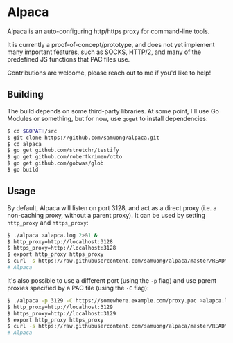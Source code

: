# Alpaca

Alpaca is an auto-configuring http/https proxy for command-line tools.

It is currently a proof-of-concept/prototype, and does not yet implement many
important features, such as SOCKS, HTTP/2, and many of the predefined JS
functions that PAC files use.

Contributions are welcome, please reach out to me if you'd like to help!

## Building

The build depends on some third-party libraries. At some point, I'll use Go
Modules or something, but for now, use `goget` to install dependencies:

```sh
$ cd $GOPATH/src
$ git clone https://github.com/samuong/alpaca.git
$ cd alpaca
$ go get github.com/stretchr/testify
$ go get github.com/robertkrimen/otto
$ go get github.com/gobwas/glob
$ go build
```

## Usage

By default, Alpaca will listen on port 3128, and act as a direct proxy (i.e. a
non-caching proxy, without a parent proxy). It can be used by setting
`http_proxy` and `https_proxy`:

```sh
$ ./alpaca >alapca.log 2>&1 &
$ http_proxy=http://localhost:3128
$ https_proxy=http://localhost:3128
$ export http_proxy https_proxy
$ curl -s https://raw.githubusercontent.com/samuong/alpaca/master/README.md | head -n1
# Alpaca
```

It's also possible to use a different port (using the `-p` flag) and use
parent proxies specified by a PAC file (using the `-C` flag):

```sh
$ ./alpaca -p 3129 -C https://somewhere.example.com/proxy.pac >alapca.log 2>&1 &
$ http_proxy=http://localhost:3129
$ https_proxy=http://localhost:3129
$ export http_proxy https_proxy
$ curl -s https://raw.githubusercontent.com/samuong/alpaca/master/README.md | head -n1
# Alpaca
```

